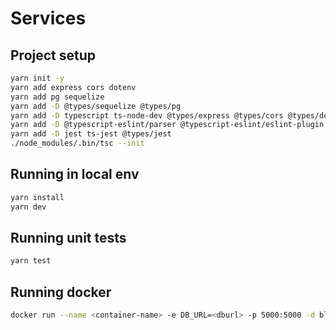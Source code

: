 # Services

## Project setup

```bash
yarn init -y
yarn add express cors dotenv
yarn add pg sequelize
yarn add -D @types/sequelize @types/pg
yarn add -D typescript ts-node-dev @types/express @types/cors @types/dotenv
yarn add -D @typescript-eslint/parser @typescript-eslint/eslint-plugin eslint
yarn add -D jest ts-jest @types/jest
./node_modules/.bin/tsc --init
```

## Running in local env

```bash
yarn install
yarn dev
```

## Running unit tests
```bash
yarn test
```

## Running docker
```bash
docker run --name <container-name> -e DB_URL=<dburl> -p 5000:5000 -d blueprint-health
```